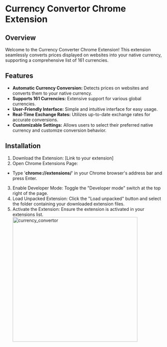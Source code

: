 # Currency Convertor Chrome Extension
## Overview
Welcome to the Currency Converter Chrome Extension! This extension seamlessly converts prices displayed on websites into your native currency, supporting a comprehensive list of 161 currencies.<br>
## Features
- <b>Automatic Currency Conversion:</b> Detects prices on websites and converts them to your native currency.
- <b>Supports 161 Currencies:</b> Extensive support for various global currencies.
- <b>User-Friendly Interface:</b> Simple and intuitive interface for easy usage.
- <b>Real-Time Exchange Rates:</b> Utilizes up-to-date exchange rates for accurate conversions.
- <b>Customizable Settings:</b> Allows users to select their preferred native currency and customize conversion behavior.

## Installation
1) Download the Extension: [Link to your extension]
2) Open Chrome Extensions Page:
- Type '<b>chrome://extensions/</b>' in your Chrome browser's address bar and press Enter.
3) Enable Developer Mode:
Toggle the "Developer mode" switch at the top right of the page.
4) Load Unpacked Extension:
Click the "Load unpacked" button and select the folder containing your downloaded extension files.
5) Activate the Extension:
Ensure the extension is activated in your extensions list.
<img src="https://github.com/kshitijstc/Currency-Convertor-Extension/assets/144511712/f87df252-5dc8-48ba-b033-d9b7002a0d04" alt="currency_convertor" width="400"/><br><br>

